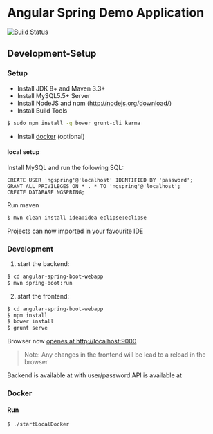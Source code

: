# Angular Spring Demo Application 
[![Build Status](https://travis-ci.org/hypery2k/angular-spring-boot-sample.svg)](https://travis-ci.org/hypery2k/angular-spring-boot-sample)

## Development-Setup

### Setup

* Install JDK 8+ and Maven 3.3+
* Install MySQL5.5+ Server
* Install NodeJS and npm (http://nodejs.org/download/)
* Install Build Tools
```bash
$ sudo npm install -g bower grunt-cli karma
```
* Install [docker](http://docs.docker.com) (optional)


#### local setup

Install MySQL and run the following SQL:
```
CREATE USER 'ngspring'@'localhost' IDENTIFIED BY 'password';
GRANT ALL PRIVILEGES ON * . * TO 'ngspring'@'localhost';
CREATE DATABASE NGSPRING;
```

Run maven

```bash
$ mvn clean install idea:idea eclipse:eclipse
```

Projects can now imported in your favourite IDE

### Development


1. start the backend:

```bash
$ cd angular-spring-boot-webapp
$ mvn spring-boot:run
```

2. start the frontend:

```bash
$ cd angular-spring-boot-webapp
$ npm install
$ bower install
$ grunt serve
```
Browser now [openes at http://localhost:9000](http://localhost:9000)

> Note: Any changes in the frontend will be lead to a reload in the browser


Backend is available at [](http://localhost:9080) with user/password
API is available at [](http://localhost:9080/swagger-ui.html)

### Docker

#### Run

```bash
$ ./startLocalDocker
```